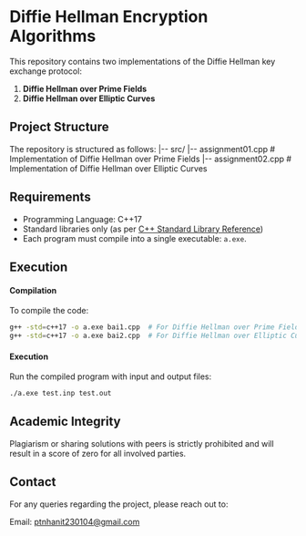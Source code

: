 # Diffie Hellman Encryption Algorithms

This repository contains two implementations of the Diffie Hellman key exchange protocol:

1. **Diffie Hellman over Prime Fields**  
2. **Diffie Hellman over Elliptic Curves**

## Project Structure

The repository is structured as follows:
|-- src/
    |-- assignment01.cpp   # Implementation of Diffie Hellman over Prime Fields
    |-- assignment02.cpp   # Implementation of Diffie Hellman over Elliptic Curves


## Requirements

- Programming Language: C++17
- Standard libraries only (as per [C++ Standard Library Reference](https://en.cppreference.com/w/cpp/standard_library))
- Each program must compile into a single executable: `a.exe`.

## Execution

#### Compilation

To compile the code:
```bash
g++ -std=c++17 -o a.exe bai1.cpp  # For Diffie Hellman over Prime Fields
g++ -std=c++17 -o a.exe bai2.cpp  # For Diffie Hellman over Elliptic Curves
```

#### Execution

Run the compiled program with input and output files:
```bash
./a.exe test.inp test.out
```

## Academic Integrity

Plagiarism or sharing solutions with peers is strictly prohibited and will result in a score of zero for all involved parties.

## Contact
For any queries regarding the project, please reach out to:

Email: ptnhanit230104@gmail.com